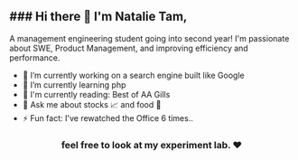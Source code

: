 <h2> ### Hi there 👋 I'm Natalie Tam,</h2>

A management engineering student going into second year! I'm passionate about SWE, Product Management, and improving efficiency and performance. 

- 🔭 I’m currently working on a search engine built like Google
- 🌱 I’m currently learning php
- 📖 I'm currently reading: Best of AA Gills
- 💬 Ask me about stocks 📈 and food 🍔
- ⚡ Fun fact: I've rewatched the Office 6 times..

<h3 align="center"> feel free to look at my experiment lab. ❤ </h3>


